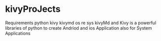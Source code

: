 # kivyProJects
Requirements
python
kivy 
kivymd
os
re
sys
kivyMd and Kivy is a powerful libraries of python to create Andriod and ios Application also for System Applications
